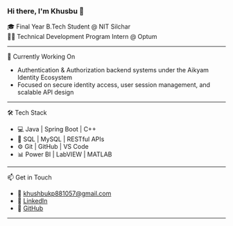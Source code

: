 ### Hi there, I'm Khusbu 👋  
🎓 Final Year B.Tech Student @ NIT Silchar  
👩‍💻 Technical Development Program Intern @ Optum  

---

💼 Currently Working On  
- Authentication & Authorization backend systems under the Aikyam Identity Ecosystem
- Focused on secure identity access, user session management, and scalable API design

---

🛠️ Tech Stack  
- 💻 Java | Spring Boot | C++  
- 🧠 SQL | MySQL | RESTful APIs  
- ⚙️ Git | GitHub | VS Code  
- 📊 Power BI | LabVIEW | MATLAB  

---

📫 Get in Touch  
- 📧 khushbukp881057@gmail.com  
- 💼 [LinkedIn](https://www.linkedin.com/in/khusbu-kumari-3a404b24b/)  
- 🐙 [GitHub](https://github.com/K-h-u-s-b-u)

---
